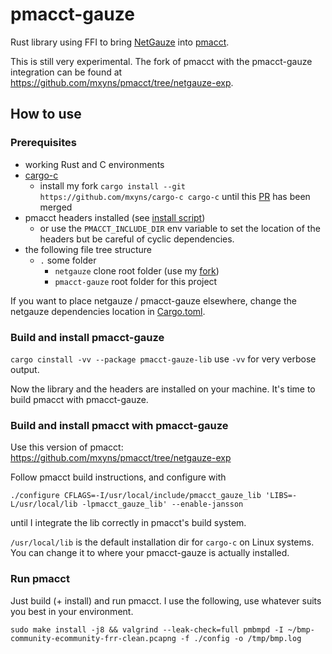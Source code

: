 # pmacct-gauze

Rust library using FFI to bring [NetGauze](https://github.com/netgauze/netgauze) into [pmacct](https://github.com/pmacct/pmacct). 

This is still very experimental. The fork of pmacct with the pmacct-gauze integration can be found at https://github.com/mxyns/pmacct/tree/netgauze-exp. 

## How to use

### Prerequisites
- working Rust and C environments
- [cargo-c](https://crates.io/crates/cargo-c)
  - install my fork `cargo install --git https://github.com/mxyns/cargo-c cargo-c` until this [PR](https://github.com/mozilla/cbindgen/pull/785) has been merged
- pmacct headers installed (see [install script](tools/install_pmacct_headers.sh))
  - or use the `PMACCT_INCLUDE_DIR` env variable to set the location of the headers but be careful of cyclic dependencies. 
- the following file tree structure
  - `.` some folder
    - `netgauze` clone root folder (use my [fork](https://github.com/netgauze/netgauze)) 
    - `pmacct-gauze` root folder for this project

If you want to place netgauze / pmacct-gauze elsewhere, change the netgauze dependencies location in [Cargo.toml](crates/pmacct-gauze-lib/Cargo.toml).

### Build and install pmacct-gauze
`cargo cinstall -vv --package pmacct-gauze-lib`
use `-vv` for very verbose output.

Now the library and the headers are installed on your machine. It's time to build pmacct with pmacct-gauze.

### Build and install pmacct with pmacct-gauze

Use this version of pmacct: https://github.com/mxyns/pmacct/tree/netgauze-exp

Follow pmacct build instructions, and configure with 
```shell
./configure CFLAGS=-I/usr/local/include/pmacct_gauze_lib 'LIBS=-L/usr/local/lib -lpmacct_gauze_lib' --enable-jansson
```
until I integrate the lib correctly in pmacct's build system. 

`/usr/local/lib` is the default installation dir for `cargo-c` on Linux systems. 
You can change it to where your pmacct-gauze is actually installed.

### Run pmacct

Just build (+ install) and run pmacct. I use the following, use whatever suits you best in your environment.
```shell
sudo make install -j8 && valgrind --leak-check=full pmbmpd -I ~/bmp-community-ecommunity-frr-clean.pcapng -f ./config -o /tmp/bmp.log
```